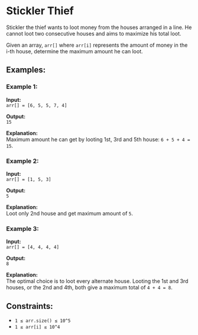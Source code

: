 # Stickler Thief


Stickler the thief wants to loot money from the houses arranged in a line. He cannot loot two consecutive houses and aims to maximize his total loot.

Given an array, `arr[]` where `arr[i]` represents the amount of money in the i-th house, determine the maximum amount he can loot.

## Examples:

### Example 1:
**Input:**  
`arr[] = [6, 5, 5, 7, 4]`

**Output:**  
`15`

**Explanation:**  
Maximum amount he can get by looting 1st, 3rd and 5th house: `6 + 5 + 4 = 15`.

### Example 2:
**Input:**  
`arr[] = [1, 5, 3]`

**Output:**  
`5`

**Explanation:**  
Loot only 2nd house and get maximum amount of `5`.

### Example 3:
**Input:**  
`arr[] = [4, 4, 4, 4]`

**Output:**  
`8`

**Explanation:**  
The optimal choice is to loot every alternate house. Looting the 1st and 3rd houses, or the 2nd and 4th, both give a maximum total of `4 + 4 = 8`.

## Constraints:
- `1 ≤ arr.size() ≤ 10^5`
- `1 ≤ arr[i] ≤ 10^4`

